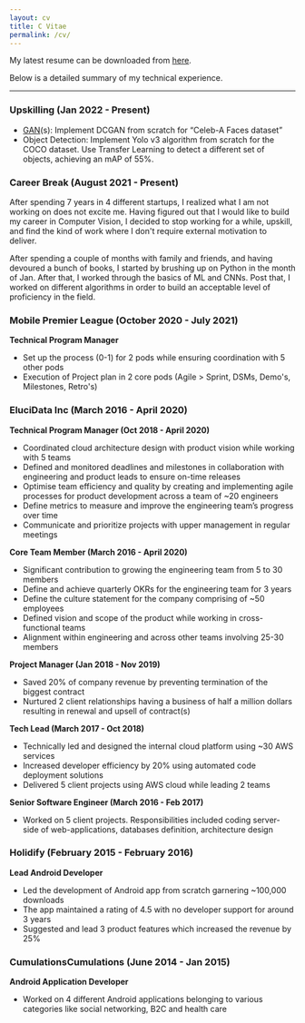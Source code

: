 ```yaml
---
layout: cv
title: C Vitae
permalink: /cv/
---
```



My latest resume can be downloaded from <a href="/assets/cv.pdf">here</a>.

Below is a detailed summary of my technical experience.

---

### Upskilling (Jan 2022 - Present)
- [GAN](/_tech/2022-06-07-gans.html)(s): Implement DCGAN from scratch for  “Celeb-A Faces dataset”
- Object Detection: Implement Yolo v3 algorithm from scratch for the COCO dataset. Use Transfer Learning to detect a different set of objects, achieving an mAP of 55%.

### Career Break (August 2021 - Present)
After spending 7 years in 4 different startups, I realized what I am not working on does not excite me. Having figured out that I would like to build my career in Computer Vision, I decided to stop working for a while, upskill, and find the kind of work where I don't require external motivation to deliver.

After spending a couple of months with family and friends, and having devoured a bunch of books, I started by brushing up on Python in the month of Jan. After that, I worked through the basics of ML and CNNs. Post that, I worked on different algorithms in order to build an acceptable level of proficiency in the field.

### Mobile Premier League (October 2020 - July 2021)
**Technical Program Manager**
- Set up the process (0-1) for 2 pods while ensuring coordination with 5 other pods
- Execution of Project plan in 2 core pods (Agile > Sprint, DSMs, Demo's, Milestones, Retro's)


### EluciData Inc (March 2016 - April 2020)
**Technical Program Manager (Oct 2018 - April 2020)**
- Coordinated cloud architecture design with product vision while working with 5 teams
- Defined and monitored deadlines and milestones in collaboration with engineering and product leads to ensure on-time releases
- Optimise team efficiency and quality by creating and implementing agile processes for product development across a team of ~20 engineers
- Define metrics to measure and improve the engineering team’s progress over time
- Communicate and prioritize projects with upper management in regular meetings

**Core Team Member (March 2016 - April 2020)**
- Significant contribution to growing the engineering team from 5 to 30 members
- Define and achieve quarterly OKRs for the engineering team for 3 years
- Define the culture statement for the company comprising of ~50 employees
- Defined vision and scope of the product while working in cross-functional teams
- Alignment within engineering and across other teams involving 25-30 members

**Project Manager (Jan 2018 - Nov 2019)**
- Saved 20% of company revenue by preventing termination of the biggest contract
- Nurtured 2 client relationships having a business of half a million dollars resulting in renewal and upsell of contract(s)

**Tech Lead (March 2017 - Oct 2018)**
- Technically led and designed the internal cloud platform using ~30 AWS services
- Increased developer efficiency by 20% using automated code deployment solutions
- Delivered 5 client projects using AWS cloud while leading 2 teams

**Senior Software Engineer (March 2016 - Feb 2017)**
- Worked on 5 client projects. Responsibilities included coding server-side of web-applications, databases definition, architecture design


### Holidify (February 2015 - February 2016)
**Lead Android Developer**
- Led the development of Android app from scratch garnering ~100,000 downloads
- The app maintained a rating of 4.5 with no developer support for around 3 years 
- Suggested and lead 3 product features which increased the revenue by 25%

### CumulationsCumulations (June 2014 - Jan 2015)
**Android Application Developer**
- Worked on 4 different Android applications belonging to various categories like social networking, B2C and health care
